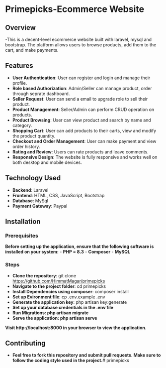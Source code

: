 # Primepicks-Ecommerce Website

## Overview
-This is a decent-level ecommerce website built with laravel, mysql and bootstrap. The platform allows users to browse products, add them to the cart, and make payments.


## Features
 - **User Authentication**: User can register and login and manage their profile.
 - **Role based Authorization**: Admin/Seller can manage product, order through seprate dashboard.
 - **Seller Request**: User can send a email to upgrade role to sell their product.
 - **Product Management**: Seller/Admin can perform CRUD operation on products.
 - **Product Browsing**: User can view product and search by name and category.
 - **Shopping Cart**: User can add products to their carts, view and modify the product quantity.
 - **Checkout and Order Management**: User can make payment and view order history.
 - **Rating and Review**: Users can rate products and leave comments.
 - **Responsive Design**: The website is fully responsive and works well on both desktop and mobile devices.


## Technology Used
 - **Backend**: Laravel
 - **Frontend**: HTML, CSS, JavaScript, Bootstrap
 - **Database**: MySql
 - **Payment Gateway**: Paypal


## Installation

 ### Prerequisites
 **Before setting up the application, ensure that the following software is installed on your system:**
    - **PHP = 8.3**
    - **Composer**
    - **MySQL**

 ### Steps
   - **Clone the repository**: git clone https://github.com/HimmatMagar/primepicks 
   - **Navigate to the project folder**: cd primepicks
   - **Install Dependencies using composer**: composer install
   - **Set up Evironment file**:  cp .env.example .env
   - **Generate the application key**: php artisan key:generate
   - **Set up your database credentials in the .env file**
   - **Run Migrations: php artisan migrate**
   - **Serve the application: php artisan serve**

**Visit http://localhost:8000 in your browser to view the application.**


## Contributing
 - **Feel free to fork this repository and submit pull requests. Make sure to follow the coding style used in the project.**#   p r i m e p i c k s  
 